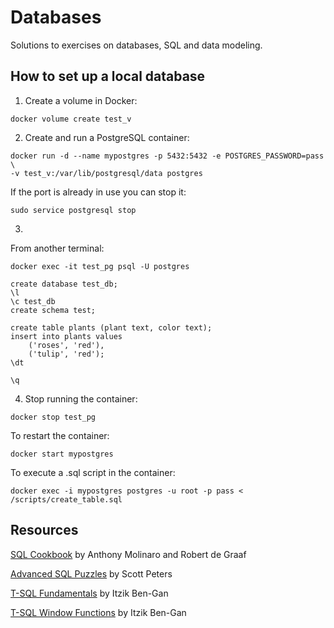 # Databases

Solutions to exercises on databases, SQL and data modeling.


## How to set up a local database

1. Create a volume in Docker:
```
docker volume create test_v
```

2. Create and run a PostgreSQL container:
```
docker run -d --name mypostgres -p 5432:5432 -e POSTGRES_PASSWORD=pass \
-v test_v:/var/lib/postgresql/data postgres
```

If the port is already in use you can stop it:
```
sudo service postgresql stop
```

3.
From another terminal:
```
docker exec -it test_pg psql -U postgres

create database test_db;
\l
\c test_db
create schema test;

create table plants (plant text, color text);
insert into plants values
    ('roses', 'red'),
    ('tulip', 'red');
\dt

\q
```

4. Stop running the container:
```
docker stop test_pg
```

To restart the container:
```
docker start mypostgres
```

To execute a .sql script in the container:
```
docker exec -i mypostgres postgres -u root -p pass < /scripts/create_table.sql
```


## Resources

[SQL Cookbook](https://www.oreilly.com/library/view/sql-cookbook/0596009763/) by Anthony Molinaro and Robert de Graaf

[Advanced SQL Puzzles](https://advancedsqlpuzzles.com/) by Scott Peters

[T-SQL Fundamentals](https://www.oreilly.com/library/view/t-sql-fundamentals-third/9781509302031/) by Itzik Ben-Gan

[T-SQL Window Functions](https://www.oreilly.com/library/view/t-sql-window-functions/9780135861554/) by Itzik Ben-Gan
